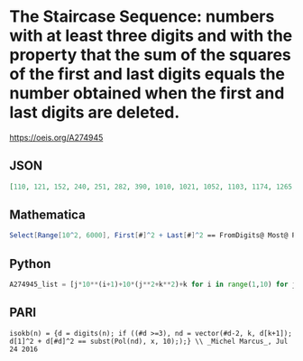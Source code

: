 # The Staircase Sequence: numbers with at least three digits and with the property that the sum of the squares of the first and last digits equals the number obtained when the first and last digits are deleted\.
https://oeis.org/A274945
## JSON
```JSON
[110, 121, 152, 240, 251, 282, 390, 1010, 1021, 1052, 1103, 1174, 1265, 1376, 1507, 1658, 1829, 2040, 2051, 2082, 2133, 2204, 2295, 2406, 2537, 2688, 2859, 3090, 3101, 3132, 3183, 3254, 3345, 3456, 3587, 3738, 3909, 4160, 4171, 4202, 4253, 4324, 4415, 4526, 4657, 4808, 4979, 5250, 5261, 5292, 5343, 5414, 5505, 5616]
```
## Mathematica
```Mathematica
Select[Range[10^2, 6000], First[#]^2 + Last[#]^2 == FromDigits@ Most@ Rest@ # &@ IntegerDigits@ # &] (* _Michael De Vlieger_, Jun 27 2017 *)
```
## Python
```Python
A274945_list = [j*10**(i+1)+10*(j**2+k**2)+k for i in range(1,10) for j in range(1,10) for k in range(10) if j**2+k**2 < 10**i] # _Chai Wah Wu_, Jul 23 2016
```
## PARI
```PARI
isokb(n) = {d = digits(n); if ((#d >=3), nd = vector(#d-2, k, d[k+1]); d[1]^2 + d[#d]^2 == subst(Pol(nd), x, 10););} \\ _Michel Marcus_, Jul 24 2016
```
